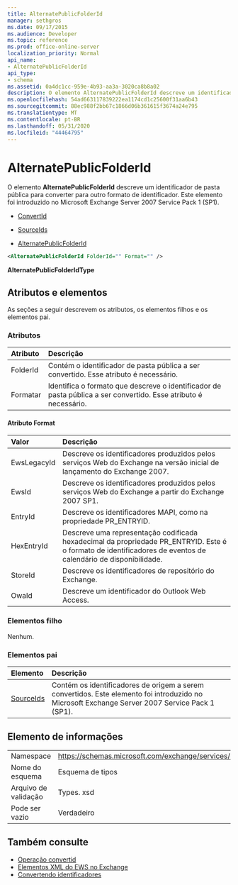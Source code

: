 ```yaml
---
title: AlternatePublicFolderId
manager: sethgros
ms.date: 09/17/2015
ms.audience: Developer
ms.topic: reference
ms.prod: office-online-server
localization_priority: Normal
api_name:
- AlternatePublicFolderId
api_type:
- schema
ms.assetid: 0a4dc1cc-959e-4b93-aa3a-3020ca8b8a02
description: O elemento AlternatePublicFolderId descreve um identificador de pasta pública para converter para outro formato de identificador. Este elemento foi introduzido no Microsoft Exchange Server 2007 Service Pack 1 (SP1).
ms.openlocfilehash: 54ad663117839222ea1174cd1c25600f31aa6b43
ms.sourcegitcommit: 88ec988f2bb67c1866d06b361615f3674a24e795
ms.translationtype: MT
ms.contentlocale: pt-BR
ms.lasthandoff: 05/31/2020
ms.locfileid: "44464795"
---
```

# <a name="alternatepublicfolderid"></a>AlternatePublicFolderId

O elemento **AlternatePublicFolderId** descreve um identificador de pasta pública para converter para outro formato de identificador. Este elemento foi introduzido no Microsoft Exchange Server 2007 Service Pack 1 (SP1). 
  
- [ConvertId](convertid.md)
  
- [SourceIds](sourceids.md)
  
- [AlternatePublicFolderId](alternatepublicfolderid.md)
  
```xml
<AlternatePublicFolderId FolderId="" Format="" />
```

 **AlternatePublicFolderIdType**
## <a name="attributes-and-elements"></a>Atributos e elementos

As seções a seguir descrevem os atributos, os elementos filhos e os elementos pai.
  
### <a name="attributes"></a>Atributos

|**Atributo**|**Descrição**|
|:-----|:-----|
|FolderId  <br/> |Contém o identificador de pasta pública a ser convertido. Esse atributo é necessário.  <br/> |
|Formatar  <br/> |Identifica o formato que descreve o identificador de pasta pública a ser convertido. Esse atributo é necessário.  <br/> |
   
#### <a name="format-attribute"></a>Atributo Format

|**Valor**|**Descrição**|
|:-----|:-----|
|EwsLegacyId  <br/> |Descreve os identificadores produzidos pelos serviços Web do Exchange na versão inicial de lançamento do Exchange 2007.  <br/> |
|EwsId  <br/> |Descreve os identificadores produzidos pelos serviços Web do Exchange a partir do Exchange 2007 SP1.  <br/> |
|EntryId  <br/> |Descreve os identificadores MAPI, como na propriedade PR_ENTRYID.  <br/> |
|HexEntryId  <br/> |Descreve uma representação codificada hexadecimal da propriedade PR_ENTRYID. Este é o formato de identificadores de eventos de calendário de disponibilidade.  <br/> |
|StoreId  <br/> |Descreve os identificadores de repositório do Exchange.  <br/> |
|OwaId  <br/> |Descreve um identificador do Outlook Web Access.  <br/> |
   
### <a name="child-elements"></a>Elementos filho

Nenhum.
  
### <a name="parent-elements"></a>Elementos pai

|**Elemento**|**Descrição**|
|:-----|:-----|
|[SourceIds](sourceids.md) <br/> |Contém os identificadores de origem a serem convertidos. Este elemento foi introduzido no Microsoft Exchange Server 2007 Service Pack 1 (SP1).  <br/> |
   
## <a name="element-information"></a>Elemento de informações

|||
|:-----|:-----|
|Namespace  <br/> |https://schemas.microsoft.com/exchange/services/2006/types  <br/> |
|Nome do esquema  <br/> |Esquema de tipos  <br/> |
|Arquivo de validação  <br/> |Types. xsd  <br/> |
|Pode ser vazio  <br/> |Verdadeiro  <br/> |
   
## <a name="see-also"></a>Também consulte

- [Operação convertid](convertid-operation.md)
- [Elementos XML do EWS no Exchange](ews-xml-elements-in-exchange.md)
- [Convertendo identificadores](https://msdn.microsoft.com/library/a5391746-b6ef-4f48-8fc8-8255258651aa%28Office.15%29.aspx)

